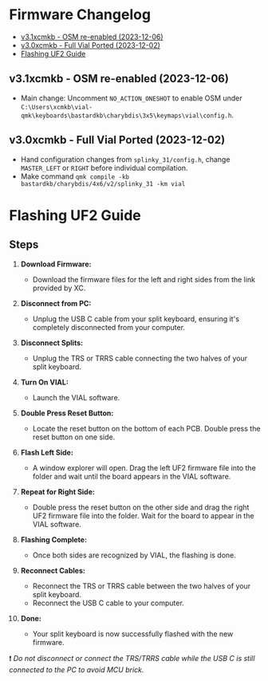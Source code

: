 # Firmware Changelog
- [v3.1xcmkb - OSM re-enabled (2023-12-06)](#v31xcmkb---osm-re-enabled-2023-12-06)
- [v3.0xcmkb - Full Vial Ported (2023-12-02)](#v30xcmkb---full-vial-ported-2023-12-02)
- [Flashing UF2 Guide](#flashing-uf2-guide)

## v3.1xcmkb - OSM re-enabled (2023-12-06)
- Main change: Uncomment `NO_ACTION_ONESHOT` to enable OSM under `C:\Users\xcmkb\vial-qmk\keyboards\bastardkb\charybdis\3x5\keymaps\vial\config.h`.

## v3.0xcmkb - Full Vial Ported (2023-12-02)
- Hand configuration changes from `splinky_31/config.h`, change `MASTER_LEFT` or `RIGHT` before individual compilation.
- Make command `qmk compile -kb bastardkb/charybdis/4x6/v2/splinky_31 -km vial`


# Flashing UF2 Guide

## Steps

1. **Download Firmware:**
   - Download the firmware files for the left and right sides from the link provided by XC.

2. **Disconnect from PC:**
   - Unplug the USB C cable from your split keyboard, ensuring it's completely disconnected from your computer.

3. **Disconnect Splits:**
   - Unplug the TRS or TRRS cable connecting the two halves of your split keyboard.
     
4. **Turn On VIAL:**
   - Launch the VIAL software.

5. **Double Press Reset Button:**
   - Locate the reset button on the bottom of each PCB. Double press the reset button on one side.

6. **Flash Left Side:**
   - A window explorer will open. Drag the left UF2 firmware file into the folder and wait until the board appears in the VIAL software.

7. **Repeat for Right Side:**
   - Double press the reset button on the other side and drag the right UF2 firmware file into the folder. Wait for the board to appear in the VIAL software.

8. **Flashing Complete:**
   - Once both sides are recognized by VIAL, the flashing is done.

9. **Reconnect Cables:**
   - Reconnect the TRS or TRRS cable between the two halves of your split keyboard.
   - Reconnect the USB C cable to your computer.

10. **Done:**
    - Your split keyboard is now successfully flashed with the new firmware.

:exclamation: *Do not disconnect or connect the TRS/TRRS cable while the USB C is still connected to the PC to avoid MCU brick.*


